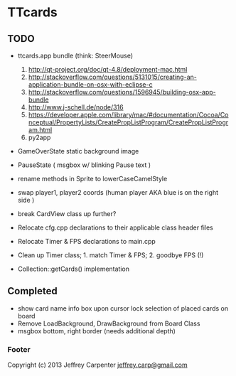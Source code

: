 # TTcards

## TODO

* ttcards.app bundle (think: SteerMouse)
    1. http://qt-project.org/doc/qt-4.8/deployment-mac.html
    2. http://stackoverflow.com/questions/5131015/creating-an-application-bundle-on-osx-with-eclipse-c
    3. http://stackoverflow.com/questions/1596945/building-osx-app-bundle
    4. http://www.j-schell.de/node/316
    5. https://developer.apple.com/library/mac/#documentation/Cocoa/Conceptual/PropertyLists/CreatePropListProgram/CreatePropListProgram.html
    6. py2app

* GameOverState static background image
* PauseState ( msgbox w/ blinking Pause text )

* rename methods in Sprite to lowerCaseCamelStyle
* swap player1, player2 coords (human player AKA blue is on the right side )
* break CardView class up further?

* Relocate cfg.cpp declarations to their applicable class header files
* Relocate Timer & FPS declarations to main.cpp
* Clean up Timer class; 1. match Timer & FPS; 2. goodbye FPS (!)
* Collection::getCards() implementation

## Completed

* show card name info box upon cursor lock selection of placed cards on board
* Remove LoadBackground, DrawBackground from Board Class
* msgbox bottom, right border (needs additional depth)

### Footer

Copyright (c) 2013 Jeffrey Carpenter <jeffrey.carp@gmail.com>
